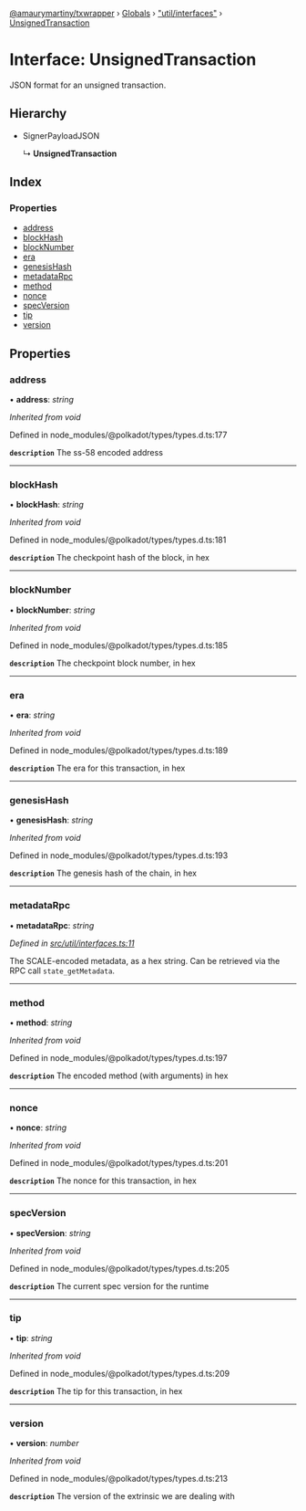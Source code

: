 [@amaurymartiny/txwrapper](../README.md) › [Globals](../globals.md) › ["util/interfaces"](../modules/_util_interfaces_.md) › [UnsignedTransaction](_util_interfaces_.unsignedtransaction.md)

# Interface: UnsignedTransaction

JSON format for an unsigned transaction.

## Hierarchy

* SignerPayloadJSON

  ↳ **UnsignedTransaction**

## Index

### Properties

* [address](_util_interfaces_.unsignedtransaction.md#address)
* [blockHash](_util_interfaces_.unsignedtransaction.md#blockhash)
* [blockNumber](_util_interfaces_.unsignedtransaction.md#blocknumber)
* [era](_util_interfaces_.unsignedtransaction.md#era)
* [genesisHash](_util_interfaces_.unsignedtransaction.md#genesishash)
* [metadataRpc](_util_interfaces_.unsignedtransaction.md#metadatarpc)
* [method](_util_interfaces_.unsignedtransaction.md#method)
* [nonce](_util_interfaces_.unsignedtransaction.md#nonce)
* [specVersion](_util_interfaces_.unsignedtransaction.md#specversion)
* [tip](_util_interfaces_.unsignedtransaction.md#tip)
* [version](_util_interfaces_.unsignedtransaction.md#version)

## Properties

###  address

• **address**: *string*

*Inherited from void*

Defined in node_modules/@polkadot/types/types.d.ts:177

**`description`** The ss-58 encoded address

___

###  blockHash

• **blockHash**: *string*

*Inherited from void*

Defined in node_modules/@polkadot/types/types.d.ts:181

**`description`** The checkpoint hash of the block, in hex

___

###  blockNumber

• **blockNumber**: *string*

*Inherited from void*

Defined in node_modules/@polkadot/types/types.d.ts:185

**`description`** The checkpoint block number, in hex

___

###  era

• **era**: *string*

*Inherited from void*

Defined in node_modules/@polkadot/types/types.d.ts:189

**`description`** The era for this transaction, in hex

___

###  genesisHash

• **genesisHash**: *string*

*Inherited from void*

Defined in node_modules/@polkadot/types/types.d.ts:193

**`description`** The genesis hash of the chain, in hex

___

###  metadataRpc

• **metadataRpc**: *string*

*Defined in [src/util/interfaces.ts:11](https://github.com/paritytech/txwrapper/blob/b01afa4/src/util/interfaces.ts#L11)*

The SCALE-encoded metadata, as a hex string. Can be retrieved via the RPC
call `state_getMetadata`.

___

###  method

• **method**: *string*

*Inherited from void*

Defined in node_modules/@polkadot/types/types.d.ts:197

**`description`** The encoded method (with arguments) in hex

___

###  nonce

• **nonce**: *string*

*Inherited from void*

Defined in node_modules/@polkadot/types/types.d.ts:201

**`description`** The nonce for this transaction, in hex

___

###  specVersion

• **specVersion**: *string*

*Inherited from void*

Defined in node_modules/@polkadot/types/types.d.ts:205

**`description`** The current spec version for  the runtime

___

###  tip

• **tip**: *string*

*Inherited from void*

Defined in node_modules/@polkadot/types/types.d.ts:209

**`description`** The tip for this transaction, in hex

___

###  version

• **version**: *number*

*Inherited from void*

Defined in node_modules/@polkadot/types/types.d.ts:213

**`description`** The version of the extrinsic we are dealing with
